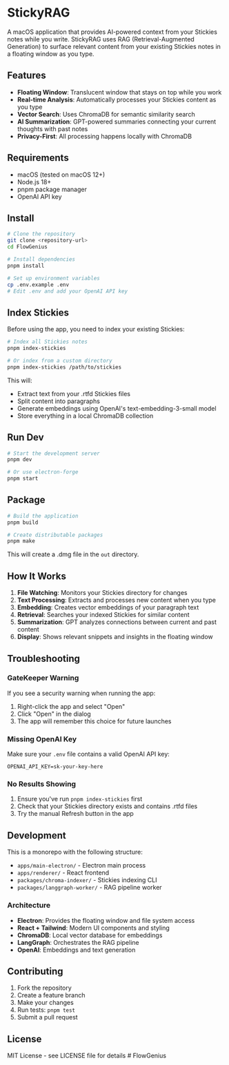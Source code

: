 # StickyRAG

A macOS application that provides AI-powered context from your Stickies notes while you write. StickyRAG uses RAG (Retrieval-Augmented Generation) to surface relevant content from your existing Stickies notes in a floating window as you type.

## Features

- **Floating Window**: Translucent window that stays on top while you work
- **Real-time Analysis**: Automatically processes your Stickies content as you type
- **Vector Search**: Uses ChromaDB for semantic similarity search
- **AI Summarization**: GPT-powered summaries connecting your current thoughts with past notes
- **Privacy-First**: All processing happens locally with ChromaDB

## Requirements

- macOS (tested on macOS 12+)
- Node.js 18+
- pnpm package manager
- OpenAI API key

## Install

```bash
# Clone the repository
git clone <repository-url>
cd FlowGenius

# Install dependencies
pnpm install

# Set up environment variables
cp .env.example .env
# Edit .env and add your OpenAI API key
```

## Index Stickies

Before using the app, you need to index your existing Stickies:

```bash
# Index all Stickies notes
pnpm index-stickies

# Or index from a custom directory
pnpm index-stickies /path/to/stickies
```

This will:
- Extract text from your .rtfd Stickies files
- Split content into paragraphs
- Generate embeddings using OpenAI's text-embedding-3-small model
- Store everything in a local ChromaDB collection

## Run Dev

```bash
# Start the development server
pnpm dev

# Or use electron-forge
pnpm start
```

## Package

```bash
# Build the application
pnpm build

# Create distributable packages
pnpm make
```

This will create a .dmg file in the `out` directory.

## How It Works

1. **File Watching**: Monitors your Stickies directory for changes
2. **Text Processing**: Extracts and processes new content when you type
3. **Embedding**: Creates vector embeddings of your paragraph text
4. **Retrieval**: Searches your indexed Stickies for similar content
5. **Summarization**: GPT analyzes connections between current and past content
6. **Display**: Shows relevant snippets and insights in the floating window

## Troubleshooting

### GateKeeper Warning
If you see a security warning when running the app:
1. Right-click the app and select "Open"
2. Click "Open" in the dialog
3. The app will remember this choice for future launches

### Missing OpenAI Key
Make sure your `.env` file contains a valid OpenAI API key:
```
OPENAI_API_KEY=sk-your-key-here
```

### No Results Showing
1. Ensure you've run `pnpm index-stickies` first
2. Check that your Stickies directory exists and contains .rtfd files
3. Try the manual Refresh button in the app

## Development

This is a monorepo with the following structure:

- `apps/main-electron/` - Electron main process
- `apps/renderer/` - React frontend
- `packages/chroma-indexer/` - Stickies indexing CLI
- `packages/langgraph-worker/` - RAG pipeline worker

### Architecture

- **Electron**: Provides the floating window and file system access
- **React + Tailwind**: Modern UI components and styling
- **ChromaDB**: Local vector database for embeddings
- **LangGraph**: Orchestrates the RAG pipeline
- **OpenAI**: Embeddings and text generation

## Contributing

1. Fork the repository
2. Create a feature branch
3. Make your changes
4. Run tests: `pnpm test`
5. Submit a pull request

## License

MIT License - see LICENSE file for details # FlowGenius
